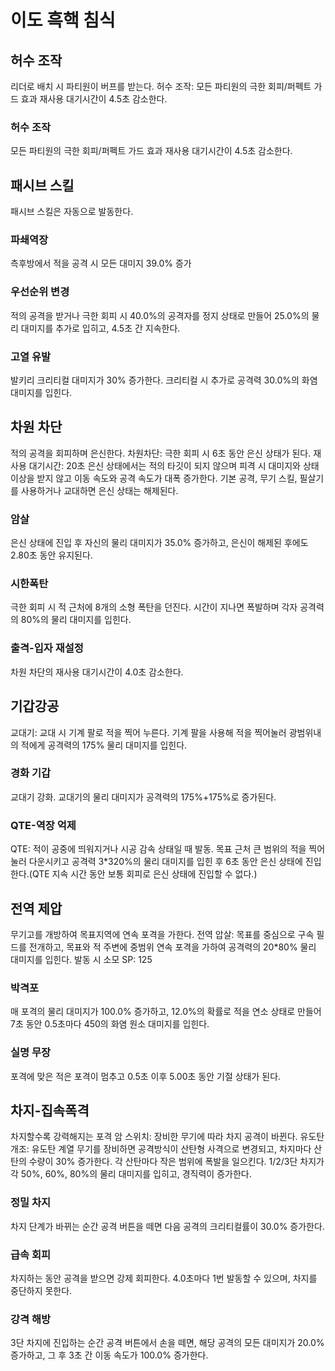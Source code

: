 # 이도 흑핵 침식

## 허수 조작

리더로 배치 시 파티원이 버프를 받는다.
허수 조작: 모든 파티원의 극한 회피/퍼펙트 가드 효과 재사용 대기시간이 4.5초 감소한다.

### 허수 조작

모든 파티원의 극한 회피/퍼펙트 가드 효과 재사용 대기시간이 4.5초 감소한다.

## 패시브 스킬

패시브 스킬은 자동으로 발동한다.

### 파쇄역장

측후방에서 적을 공격 시 모든 대미지 39.0% 증가

### 우선순위 변경

적의 공격을 받거나 극한 회피 시 40.0%의 공격자를 정지 상태로 만들어 25.0%의 물리 대미지를 추가로 입히고, 4.5초 간 지속한다.

### 고열 유발

발키리 크리티컬 대미지가 30% 증가한다. 크리티컬 시 추가로 공격력 30.0%의 화염 대미지를 입힌다.

## 차원 차단

적의 공격을 회피하며 은신한다.
차원차단: 극한 회피 시 6초 동안 은신 상태가 된다. 재사용 대기시간: 20초
은신 상태에서는 적의 타깃이 되지 않으며 피격 시 대미지와 상태 이상을 받지 않고 이동 속도와 공격 속도가 대폭 증가한다.
기본 공격, 무기 스킬, 필살기를 사용하거나 교대하면 은신 상태는 해제된다.

### 암살

은신 상태에 진입 후 자신의 물리 대미지가 35.0% 증가하고, 은신이 해제된 후에도 2.80초 동안 유지된다.

### 시한폭탄

극한 회피 시 적 근처에 8개의 소형 폭탄을 던진다. 시간이 지나면 폭발하며 각자 공격력의 80%의 물리 대미지를 입힌다.

### 출격-입자 재설정

차원 차단의 재사용 대기시간이 4.0초 감소한다.

## 기갑강공

교대기: 교대 시 기계 팔로 적을 찍어 누른다.
기계 팔을 사용해 적을 찍어눌러 광범위내의 적에게 공격력의 175% 물리 대미지를 입힌다.

### 경화 기갑

교대기 강화. 교대기의 물리 대미지가 공격력의 175%+175%로 증가된다.

### QTE-역장 억제

QTE: 적이 공중에 띄워지거나 시공 감속 상태일 때 발동.
목표 근처 큰 범위의 적을 찍어눌러 다운시키고 공격력 3\*320%의 물리 대미지를 입힌 후 6초 동안 은신 상태에 진입한다.(QTE 지속 시간 동안 보통 회피로 은신 상태에 진입할 수 없다.)

## 전역 제압

무기고를 개방하여 목표지역에 연속 포격을 가한다.
전역 압살: 목표를 중심으로 구속 필드를 전개하고, 목표와 적 주변에 중범위 연속 포격을 가하여 공격력의 20\*80% 물리 대미지를 입힌다.
발동 시 소모 SP: 125

### 박격포

매 포격의 물리 대미지가 100.0% 증가하고, 12.0%의 확률로 적을 연소 상태로 만들어 7초 동안 0.5초마다 450의 화염 원소 대미지를 입힌다.

### 실명 무장

포격에 맞은 적은 포격이 멈추고 0.5초 이후 5.00초 동안 기절 상태가 된다.

## 차지-집속폭격

차지할수록 강력해지는 포격
암 스위치: 장비한 무기에 따라 차지 공격이 바뀐다.
유도탄 개조: 유도탄 계열 무기를 장비하면 공격방식이 산탄형 사격으로 변경되고, 차지마다 산탄의 수량이 30% 증가한다. 각 산탄마다 작은 범위에 폭발을 일으킨다. 1/2/3단 차지가 각 50%, 60%, 80%의 물리 대미지를 입히고, 경직력이 증가한다.

### 정밀 차지

차지 단계가 바뀌는 순간 공격 버튼을 떼면 다음 공격의 크리티컬률이 30.0% 증가한다.

### 급속 회피

차지하는 동안 공격을 받으면 강제 회피한다. 4.0초마다 1번 발동할 수 있으며, 차지를 중단하지 못한다.

### 강격 해방

3단 차지에 진입하는 순간 공격 버튼에서 손을 떼면, 해당 공격의 모든 대미지가 20.0% 증가하고, 그 후 3초 간 이동 속도가 100.0% 증가한다.
